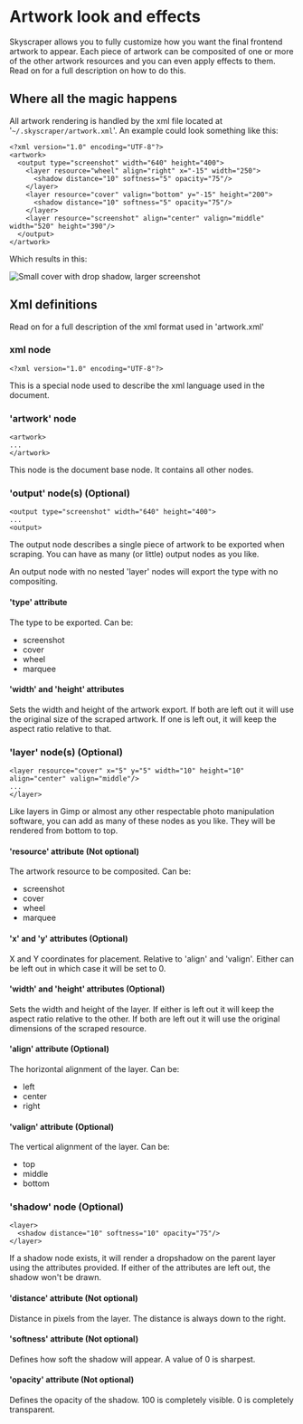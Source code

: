 # Artwork look and effects
Skyscraper allows you to fully customize how you want the final frontend artwork to appear. Each piece of artwork can be composited of one or more of the other artwork resources and you can even apply effects to them. Read on for a full description on how to do this.

## Where all the magic happens
All artwork rendering is handled by the xml file located at '`~/.skyscraper/artwork.xml`'. An example could look something like this:
```
<?xml version="1.0" encoding="UTF-8"?>
<artwork>
  <output type="screenshot" width="640" height="400">
    <layer resource="wheel" align="right" x="-15" width="250">
      <shadow distance="10" softness="5" opacity="75"/>
    </layer>
    <layer resource="cover" valign="bottom" y="-15" height="200">
      <shadow distance="10" softness="5" opacity="75"/>
    </layer>
    <layer resource="screenshot" align="center" valign="middle" width="520" height="390"/>
  </output>
</artwork>
```
Which results in this:

![Small cover with drop shadow, larger screenshot](https://raw.githubusercontent.com/muldjord/skyscraper/master/artwork_examples/Sonic%20The%20Hedgehog%202.png)

## Xml definitions
Read on for a full description of the xml format used in 'artwork.xml'

### xml node
```
<?xml version="1.0" encoding="UTF-8"?>
```
This is a special node used to describe the xml language used in the document.

### 'artwork' node
```
<artwork>
...
</artwork>
```
This node is the document base node. It contains all other nodes.

### 'output' node(s) (Optional)
```
<output type="screenshot" width="640" height="400">
...
<output>
```
The output node describes a single piece of artwork to be exported when scraping. You can have as many (or little) output nodes as you like.

An output node with no nested 'layer' nodes will export the type with no compositing.

#### 'type' attribute
The type to be exported. Can be:
* screenshot
* cover
* wheel
* marquee

#### 'width' and 'height' attributes
Sets the width and height of the artwork export. If both are left out it will use the original size of the scraped artwork. If one is left out, it will keep the aspect ratio relative to that.

### 'layer' node(s) (Optional)
```
<layer resource="cover" x="5" y="5" width="10" height="10" align="center" valign="middle"/>
...
</layer>
```
Like layers in Gimp or almost any other respectable photo manipulation software, you can add as many of these nodes as you like. They will be rendered from bottom to top.

#### 'resource' attribute (Not optional)
The artwork resource to be composited. Can be:
* screenshot
* cover
* wheel
* marquee

#### 'x' and 'y' attributes (Optional)
X and Y coordinates for placement. Relative to 'align' and 'valign'. Either can be left out in which case it will be set to 0.

#### 'width' and 'height' attributes (Optional)
Sets the width and height of the layer. If either is left out it will keep the aspect ratio relative to the other. If both are left out it will use the original dimensions of the scraped resource.

#### 'align' attribute (Optional)
The horizontal alignment of the layer. Can be:
* left
* center
* right

#### 'valign' attribute (Optional)
The vertical alignment of the layer. Can be:
* top
* middle
* bottom

### 'shadow' node (Optional)
```
<layer>
  <shadow distance="10" softness="10" opacity="75"/>
</layer>
```
If a shadow node exists, it will render a dropshadow on the parent layer using the attributes provided. If either of the attributes are left out, the shadow won't be drawn.

#### 'distance' attribute (Not optional)
Distance in pixels from the layer. The distance is always down to the right.

#### 'softness' attribute (Not optional)
Defines how soft the shadow will appear. A value of 0 is sharpest.

#### 'opacity' attribute (Not optional)
Defines the opacity of the shadow. 100 is completely visible. 0 is completely transparent.
